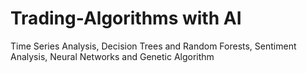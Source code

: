 # Trading-Algorithms with AI
Time Series Analysis, 
Decision Trees and Random Forests, 
Sentiment Analysis, 
Neural Networks and Genetic Algorithm

